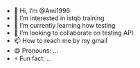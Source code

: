 - 👋 Hi, I’m @Ami1996
- 👀 I’m interested in istqb training
- 🌱 I’m currently learning how testing 
- 💞️ I’m looking to collaborate on testing API
- 📫 How to reach me by my gmail
- 😄 Pronouns: ...
- ⚡ Fun fact: ...

<!---
Ami1996/Ami1996 is a ✨ special ✨ repository because its `README.md` (this file) appears on your GitHub profile.
You can click the Preview link to take a look at your changes.
--->
